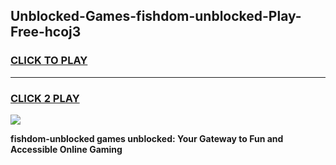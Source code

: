 
## Unblocked-Games-fishdom-unblocked-Play-Free-hcoj3
<h3>
<a href="https://premium76.site?title=fishdom-unblocked&ref=21A">CLICK TO PLAY</a></h3>
<hr>

<h3>
<a href="https://premium76.site?title=fishdom-unblocked&ref=21A">CLICK 2 PLAY</a>
  
</h3>

<a href="https://premium76.site?title=fishdom-unblocked&ref=21A"><img src="https://clearcache.store/games.png"></a>


**fishdom-unblocked games unblocked: Your Gateway to Fun and Accessible Online Gaming**
